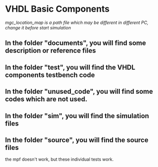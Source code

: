 # VHDL Basic Components
_mgc_location_map is a path file which may be different in different PC, change it before start simulation_

## In the folder "documents", you will find some description or reference files
	
## In the folder "test", you will find the VHDL components testbench code

## In the folder "unused_code", you will find some codes which are not used.

## In the folder "sim", you will find the simulation files

## In the folder "source", you will find the source files

the mpf doesn't work, but these individual tests work.
